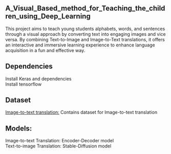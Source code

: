 ## A_Visual_Based_method_for_Teaching_the_children_using_Deep_Learning
This project aims to teach young students alphabets, words, and sentences through a visual approach by converting text into engaging images and vice versa. By combining Text-to-Image and Image-to-Text translations, it offers an interactive and immersive learning experience to enhance language acquisition in a fun and effective way.

## Dependencies
Install Keras and dependencies<br/>
Install tensorflow

## Dataset
 <a href="https://github.com/jbrownlee/Datasets/releases/download/Flickr8k/Flickr8k_Dataset.zip">Image-to-text translation:</a>
Contains dataset for Image-to-text translation

## Models:
Image-to-text Translation: Encoder-Decoder model<br/>
Text-to-image Translation: Stable-Diffusion model



